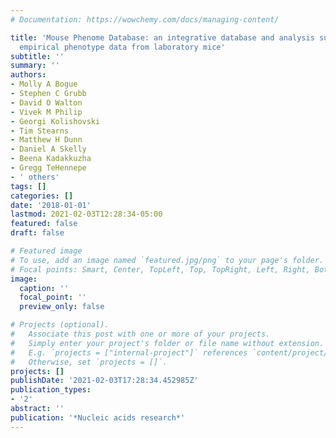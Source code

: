 ```yaml
---
# Documentation: https://wowchemy.com/docs/managing-content/

title: 'Mouse Phenome Database: an integrative database and analysis suite for curated
  empirical phenotype data from laboratory mice'
subtitle: ''
summary: ''
authors:
- Molly A Bogue
- Stephen C Grubb
- David O Walton
- Vivek M Philip
- Georgi Kolishovski
- Tim Stearns
- Matthew H Dunn
- Daniel A Skelly
- Beena Kadakkuzha
- Gregg TeHennepe
- ' others'
tags: []
categories: []
date: '2018-01-01'
lastmod: 2021-02-03T12:28:34-05:00
featured: false
draft: false

# Featured image
# To use, add an image named `featured.jpg/png` to your page's folder.
# Focal points: Smart, Center, TopLeft, Top, TopRight, Left, Right, BottomLeft, Bottom, BottomRight.
image:
  caption: ''
  focal_point: ''
  preview_only: false

# Projects (optional).
#   Associate this post with one or more of your projects.
#   Simply enter your project's folder or file name without extension.
#   E.g. `projects = ["internal-project"]` references `content/project/deep-learning/index.md`.
#   Otherwise, set `projects = []`.
projects: []
publishDate: '2021-02-03T17:28:34.452985Z'
publication_types:
- '2'
abstract: ''
publication: '*Nucleic acids research*'
---
```

